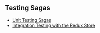 ## Testing Sagas

* [Unit Testing Sagas](UnitTesting.md)
* [Integration Testing with the Redux Store](IntegrationTesting.md)

